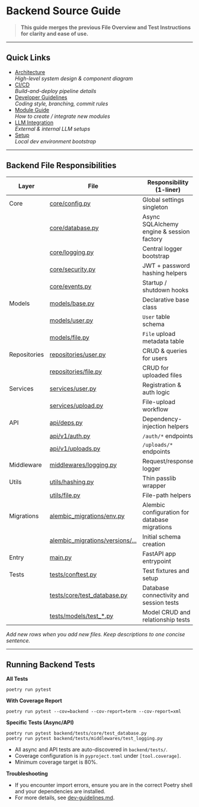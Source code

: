 <!-- docs/backend-source-guide.md  – Backend Gateway -->
# Backend Source Guide

> **This guide merges the previous File Overview and Test Instructions for clarity and ease of use.**

---

## Quick Links

- [Architecture](architecture.md)  
  *High-level system design & component diagram*
- [CI/CD](ci-cd.md)  
  *Build-and-deploy pipeline details*
- [Developer Guidelines](dev-guidelines.md)  
  *Coding style, branching, commit rules*
- [Module Guide](module-guide.md)  
  *How to create / integrate new modules*
- [LLM Integration](llm-integration.md)  
  *External & internal LLM setups*
- [Setup](setup.md)  
  *Local dev environment bootstrap*

---

## Backend File Responsibilities

| Layer        | File                        | Responsibility (1-liner)                |
|--------------|-----------------------------|-----------------------------------------|
| Core         | [core/config.py](backend/core/config.py.md)            | Global settings singleton               |
|              | [core/database.py](backend/core/database.py.md)          | Async SQLAlchemy engine & session factory |
|              | [core/logging.py](backend/core/logging.py.md)           | Central logger bootstrap                |
|              | [core/security.py](backend/core/security.py.md)          | JWT + password hashing helpers          |
|              | [core/events.py](backend/core/events.md)            | Startup / shutdown hooks                |
| Models       | [models/base.py](backend/models/base.py.md)            | Declarative base class                  |
|              | [models/user.py](backend/models/user.py.md)            | `User` table schema                     |
|              | [models/file.py](backend/models/file.py.md)            | `File` upload metadata table            |
| Repositories | [repositories/user.py](backend/repositories/user.py.md)      | CRUD & queries for users                |
|              | [repositories/file.py](backend/repositories/file.py.md)      | CRUD for uploaded files                 |
| Services     | [services/user.py](backend/services/user.py.md)          | Registration & auth logic               |
|              | [services/upload.py](backend/services/upload.py.md)        | File-upload workflow                    |
| API          | [api/deps.py](backend/api/deps.py.md)               | Dependency-injection helpers            |
|              | [api/v1/auth.py](backend/api/v1/auth.py.md)            | `/auth/*` endpoints                     |
|              | [api/v1/uploads.py](backend/api/v1/uploads.py.md)         | `/uploads/*` endpoints                  |
| Middleware   | [middlewares/logging.py](backend/middlewares/logging.py.md)    | Request/response logger                 |
| Utils        | [utils/hashing.py](backend/utils/hashing.py.md)          | Thin passlib wrapper                    |
|              | [utils/file.py](backend/utils/file.py.md)             | File-path helpers                       |
| Migrations   | [alembic_migrations/env.py](backend/alembic_migrations/env.py.md)            | Alembic configuration for database migrations |
|              | [alembic_migrations/versions/...](backend/alembic_migrations/versions/initial_migration.md)      | Initial schema creation                 |
| Entry        | [main.py](backend/main.py.md)                   | FastAPI app entrypoint                  |
| Tests        | [tests/conftest.py](backend/tests/conftest.md)         | Test fixtures and setup                 |
|              | [tests/core/test_database.py](backend/tests/core/database_tests.md) | Database connectivity and session tests |
|              | [tests/models/test_*.py](backend/tests/models/model_tests.md)    | Model CRUD and relationship tests       |

_Add new rows when you add new files. Keep descriptions to one concise sentence._

---

## Running Backend Tests

**All Tests**
```shell
poetry run pytest
```

**With Coverage Report**
```shell
poetry run pytest --cov=backend --cov-report=term --cov-report=xml
```

**Specific Tests (Async/API)**
```shell
poetry run pytest backend/tests/core/test_database.py
poetry run pytest backend/tests/middlewares/test_logging.py
```

- All async and API tests are auto-discovered in `backend/tests/`.
- Coverage configuration is in `pyproject.toml` under `[tool.coverage]`.
- Minimum coverage target is 80%.

**Troubleshooting**
- If you encounter import errors, ensure you are in the correct Poetry shell and your dependencies are installed.
- For more details, see [dev-guidelines.md](dev-guidelines.md).
